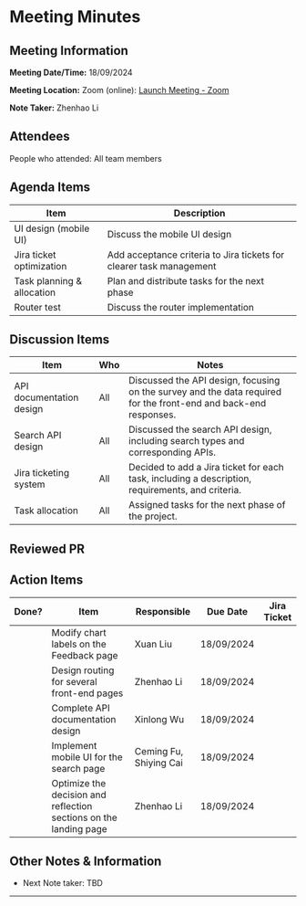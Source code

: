 # Meeting Minutes

## Meeting Information

**Meeting Date/Time:** 18/09/2024

**Meeting Location:** Zoom (online): [Launch Meeting - Zoom](https://anu.zoom.us/j/82320892529?pwd=r1sFRKhalHhXKuCi4eFE72RrBUwuor.1)

**Note Taker:** Zhenhao Li

## Attendees

People who attended: All team members

## Agenda Items

| Item                     | Description                                                             |
| ------------------------ | ----------------------------------------------------------------------- |
| UI design (mobile UI)   | Discuss the mobile UI design |
| Jira ticket optimization | Add acceptance criteria to Jira tickets for clearer task management| 
| Task planning & allocation | Plan and distribute tasks for the next phase                           |
| Router test | Discuss the router implementation |

## Discussion Items

| Item                                | Who | Notes                                                         |
| ----------------------------------- | --- | -------------------------------------------------------------- |
| API documentation design            | All | Discussed the API design, focusing on the survey and the data required for the front-end and back-end responses. |
| Search API design                   | All | Discussed the search API design, including search types and corresponding APIs. |
| Jira ticketing system               | All | Decided to add a Jira ticket for each task, including a description, requirements, and criteria. |
| Task allocation                     | All | Assigned tasks for the next phase of the project.               |

## Reviewed PR


## Action Items

| Done? | Item                                             | Responsible       | Due Date     | Jira Ticket |
| ----- | ------------------------------------------------ | ----------------- | ------------ | ----------- |
|       | Modify chart labels on the Feedback page         |     Xuan Liu              |    18/09/2024          |             |
|       | Design routing for several front-end pages       |     Zhenhao Li            |   18/09/2024            |             |
|       | Complete API documentation design                |     Xinlong Wu              |   18/09/2024            |             |
|       | Implement mobile UI for the search page          |     Ceming Fu, Shiying Cai              |    18/09/2024           |             |
|       | Optimize the decision and reflection sections on the landing page |    Zhenhao Li               |    18/09/2024           |             |

## Other Notes & Information

- Next Note taker: TBD

---
